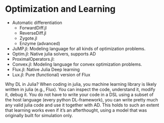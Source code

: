 # Optimization and Learning
- Automatic differentiation
  - ForwardDiff.jl
  - ReverseDiff.jl
  - Zygote.jl
  - Enzyme (advanced)
- JuMP.jl: Modeling language for all kinds of optimization problems.
- Optim.jl: Native julia solvers, supports AD
- ProximalOperators.jl:
- Convex.jl: Modeling language for convex optimization problems.
- Flux.jl: Native Julia Deep learning
- Lux.jl: Pure (functional) version of Flux

Why DL in Julia? 
When coding in julia, you machine learning library is likely written in julia (e.g., Flux). You can inspect the code, understand it, modify it, debug it. You do not have to write your code in a DSL using a subset of the host language (every python DL-framework), you can write pretty much any valid julia code and use it together with AD. This holds to such an extent that learning works even if it’s an afterthought, using a model that was originally built for simulation only.
